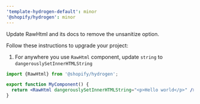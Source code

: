 ```yaml
---
'template-hydrogen-default': minor
'@shopify/hydrogen': minor
---
```


Update RawHtml and its docs to remove the unsanitize option.

Follow these instructions to upgrade your project:

1. For anywhere you use `RawHtml` component, update `string` to `dangerouslySetInnerHTMLString`

```jsx
import {RawHtml} from '@shopify/hydrogen';

export function MyComponent() {
  return <RawHtml dangerouslySetInnerHTMLString="<p>Hello world</p>" />;
}
```
